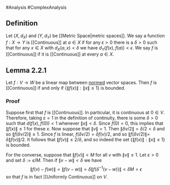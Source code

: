 #Analysis #ComplexAnalysis 

## Definition
Let $\left(X, d_{X}\right)$ and $\left(Y, d_{Y}\right)$ be [[Metric Space|metric spaces]]. We say a function $f: X \rightarrow Y$ is [[Continuous]] at $a \in X$ if for any $\epsilon>0$ there is a $\delta>0$ such that for any $x \in X$ with $d_{X}(a, x)<\delta$ we have $d_{Y}(f(x), f(a))<\epsilon$.
We say $f$ is [[Continuous]] if it is [[Continuous]] at every $a \in X$.

## Lemma 2.2.1
Let $f: V \rightarrow W$ be a linear map between [normed](Norm.md) vector spaces. Then $f$ is [[Continuous]] if and only if $\{\|f(x)\|:\|x\| \leqslant 1\}$ is bounded.

### Proof
Suppose first that $f$ is [[Continuous]]. In particular, it is continuous at $0 \in V$. Therefore, taking $\varepsilon=1$ in the definition of continuity, there is some $\delta>0$ such that $d(f(x), f(0))<1$ whenever $\|x\|<\delta .$ Since $f(0)=0$, this implies that $\|f(x)\| \leqslant 1$ for these $x .$ Now suppose that $\|v\|=1 .$ Then $\|\delta v / 2\|=\delta / 2<\delta$ and so $\|f(\delta v / 2)\| \leqslant 1 .$ Since $f$ is linear, $f(\delta v / 2)=\delta f(v) / 2$, and so $\|f(\delta v / 2)\|=$ $\delta\|f(v)\| / 2 .$
It follows that $\|f(v)\| \leqslant 2 / \delta$, and so indeed the set $\{\|f(x)\|:\|x\| \leqslant 1\}$ is bounded.

For the converse, suppose that $\|f(v)\|<M$ for all $v$ with $\|v\| \leqslant 1 .$ Let $\varepsilon>0$ and set $\delta:=\epsilon / M .$ Then if $\|v-w\|<\delta$ we have
$$
\|f(v)-f(w)\|=\|f(v-w)\|=\delta\left\|f\left(\delta^{-1}(v-w)\right)\right\|<\delta M=\epsilon
$$
so that $f$ is in fact [[Uniformly Continuous]] on $V$.